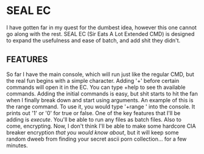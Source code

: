 # SEAL EC
I have gotten far in my quest for the dumbest idea, however this one cannot go along with the rest.
SEAL EC (Sir Eats A Lot Extended CMD) is designed to expand the usefulness and ease of batch, and add shit they didn't.

## FEATURES

So far I have the main console, which will run just like the regular CMD, but the real fun begins with a simple character.
Adding '+' before certain commands will open it in the EC. You can type +help to see th available commands.
Adding the initial commands is easy, but shit starts to hit the fan when I finally break down and start using arguments. An example of this is the range command. To use it, you would type '+range <startrange> <endrange> <testthisvar>' into the console. It prints out '1' or '0' for true or false. One of the key features that I'll be adding is *execute*. You'll be able to run any files as batch files. Also to come, encrypting. Now, I don't think I'll be able to make some hardcore CIA breaker encryption *that you would know about*, but it will keep some random dweeb from finding your secret ascii porn collection... for a few minutes.
